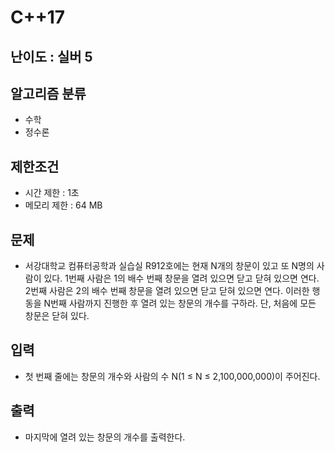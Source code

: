 # C++17

## 난이도 : 실버 5

## 알고리즘 분류
  - 수학
  - 정수론

## 제한조건
  - 시간 제한 : 1초
  - 메모리 제한 : 64 MB

## 문제
  - 서강대학교 컴퓨터공학과 실습실 R912호에는 현재 N개의 창문이 있고 또 N명의 사람이 있다. 1번째 사람은 1의 배수 번째 창문을 열려 있으면 닫고 닫혀 있으면 연다.  2번째 사람은 2의 배수 번째 창문을 열려 있으면 닫고 닫혀 있으면 연다. 이러한 행동을 N번째 사람까지 진행한 후 열려 있는 창문의 개수를 구하라. 단, 처음에 모든 창문은 닫혀 있다.

## 입력
  - 첫 번째 줄에는 창문의 개수와 사람의 수 N(1 ≤ N ≤ 2,100,000,000)이 주어진다.

## 출력
  - 마지막에 열려 있는 창문의 개수를 출력한다.
